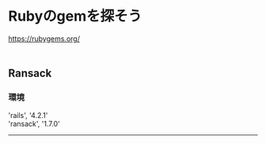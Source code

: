 
# Rubyのgemを探そう
https://rubygems.org/  
　  

## Ransack
### 環境
'rails', '4.2.1'  
'ransack', '1.7.0'


- - -




